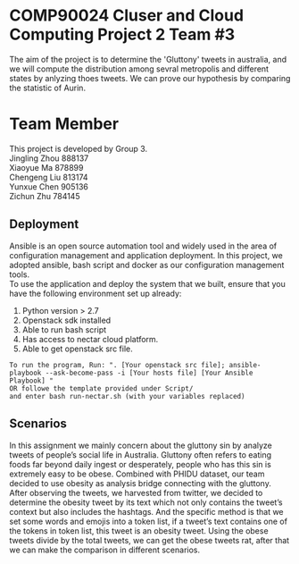 # COMP90024 Cluser and Cloud Computing Project 2 Team #3
The aim of the project is to determine the 'Gluttony' tweets in australia, and we will compute the distribution among sevral metropolis and different states by anlyzing thoes tweets. We can prove our hypothesis by comparing the statistic of Aurin.<br>

# Team Member 
This project is developed by Group 3.<br>
Jingling Zhou 888137<br>
Xiaoyue Ma 878899<br>
Chengeng Liu 813174<br>
Yunxue Chen 905136<br>
Zichun Zhu 784145<br>


## Deployment 
Ansible is an open source automation tool and widely used in the area of configuration management and application deployment. In this project, we adopted ansible, bash script and docker as our configuration management tools. <br>
To use the application and deploy the system that we built, ensure that you have the following environment set up already: <br>
1. Python version > 2.7<br>
2. Openstack sdk installed <br>
3. Able to run bash script<br>
4. Has access to nectar cloud platform.<br>
5. Able to get openstack src file. <br>


```
To run the program, Run: ". [Your openstack src file]; ansible-playbook --ask-become-pass -i [Your hosts file] [Your Ansible Playbook] "
OR followe the template provided under Script/ 
and enter bash run-nectar.sh (with your variables replaced) 
```

## Scenarios
In this assignment we mainly concern about the gluttony sin by analyze tweets of people’s social life in Australia. Gluttony often refers to eating foods far beyond daily ingest or desperately, people who has this sin is extremely easy to be obese. Combined with PHIDU dataset, our team decided to use obesity as analysis bridge connecting with the gluttony.<br>
After observing the tweets, we harvested from twitter, we decided to determine the obesity tweet by its text which not only contains the tweet’s context but also includes the hashtags. And the specific method is that we set some words and emojis into a token list, if a tweet’s text contains one of the tokens in token list, this tweet is an obesity tweet. Using the obese tweets divide by the total tweets, we can get the obese tweets rat, after that we can make the comparison in different scenarios.<br>


